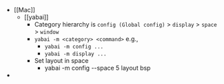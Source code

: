 - [[Mac]]
	- [[yabai]]
		- Category hierarchy is `config (Global config)` > `display` > `space` > `window`
		- `yabai -m <category> <command>` e.g.,
			- `yabai -m config ...`
			- `yabai -m display ...`
		- Set layout in space
			- yabai -m config --space 5 layout bsp
-